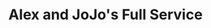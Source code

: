 ---
title: "Alex and JoJo's Full Service"
url: /greensboro/alex-and-jojos-full-service/
shop: Autowerkstatt
---